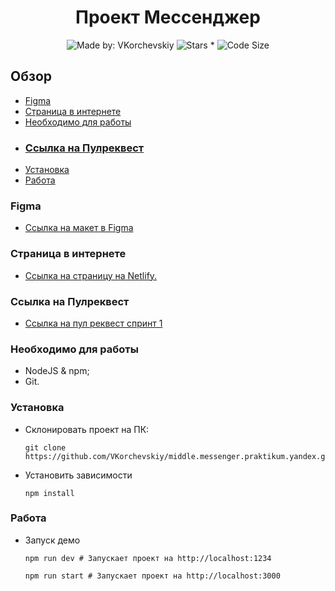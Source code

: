 <h1 align="center">
    Проект Мессенджер
</h1>
<p align="center">
    <img alt="Made by: VKorchevskiy" src="https://img.shields.io/badge/Made%20by-VKorchevskiy-informational?style=for-the-badge&logo=appveyor" />
    <img alt="Stars *" src="https://img.shields.io/github/stars/VKorchevskiy/middle.messenger.praktikum.yandex?style=for-the-badge&logo=appveyor&color=informational" />
    <img alt="Code Size" src="https://img.shields.io/github/languages/code-size/VKorchevskiy/middle.messenger.praktikum.yandex?style=for-the-badge&logo=appveyor&color=informational">
</p>

## Обзор

- <a href="#figma">Figma</a>
- <a href="#page">Страница в интернете</a>
- <a href="#need">Необходимо для работы</a>
- <a href="#pr"><h3 id="page">Ссылка на Пулреквест</h3></a>
- <a href="#install">Установка</a>
- <a href="#work">Работа</a>

<h3 id="figma">Figma</h3>

- [Ссылка на макет в Figma](https://www.figma.com/file/yZUIJvnXJweqXA65qb8wgY/Messenger)

<h3 id="page">Страница в интернете</h3>

- [Ссылка на страницу на Netlify.](https://62b3690012a29417761b95d0--venerable-pavlova-bce12b.netlify.app/)

<h3 id="pr">Ссылка на Пулреквест</h3>

- [Ссылка на пул реквест спринт 1](https://github.com/VKorchevskiy/middle.messenger.praktikum.yandex/pull/1)

<h3 id="need">Необходимо для работы</h3>

- NodeJS & npm;
- Git.

<h3 id="install">Установка</h3>

- Склонировать проект на ПК:

      git clone https://github.com/VKorchevskiy/middle.messenger.praktikum.yandex.git

- Установить зависимости

      npm install

<h3 id="work">Работа</h3>

- Запуск демо

      npm run dev # Запускает проект на http://localhost:1234

      npm run start # Запускает проект на http://localhost:3000
